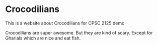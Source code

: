 # Crocodilians
This is a website about Crocodilians for CPSC 2125 demo

Crocodilians are super awesome. But they are kind of scary. Except for Gharials which are nice and eat fish. 
